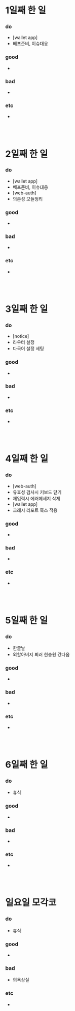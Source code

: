 # 1일째 한 일 
### do
- [wallet app] 
 - 베포준비, 이슈대응

### good
- 

### bad
- 

### etc
- 

<br /><br />

# 2일째 한 일 
### do
- [wallet app] 
 - 베포준비, 이슈대응
- [web-auth]
 - 의존성 모듈정리

### good
-

### bad
-

### etc
-

<br /><br />

# 3일째 한 일 
### do
- [notice]
 - 라우터 설정
 - 다국어 설정 세팅

### good
-

### bad
-

### etc
-

<br /><br />

# 4일째 한 일 
### do
- [web-auth]
 - 유효성 검사시 키보드 닫기
 - 재입력시 에러메세지 삭제
- [wallet app]
 - 크래시 리포트 훅스 적용

### good
-

### bad
-

### etc
- 

<br /><br />

# 5일째 한 일 
### do
- 한글날
- 외할아버지 뵈러 현충원 갔다옴

### good
-

### bad
-

### etc
- 

<br /><br />

# 6일째 한 일 
### do
- 휴식

### good
-
 
### bad
-

### etc
-

<br /><br />

# 일요일 모각코
### do
- 휴식

### good
-

### bad
- 의욕상실

### etc
-

<br /><br />
